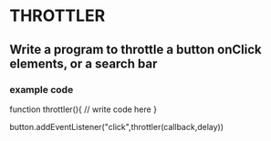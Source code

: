 # THROTTLER

## Write a program to throttle a button onClick elements, or a search bar
### <p> example code
function throttler(){
    // write code here
}

button.addEventListener("click",throttler(callback,delay)) <p/>
